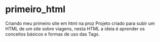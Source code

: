 # primeiro_html
Criando meu primeiro site em html na proz
Projeto criado para subir um HTML de um site sobre viagens, nesta HTML a ideia é aprender os conceitos básicos e formas de uso das Tags.
